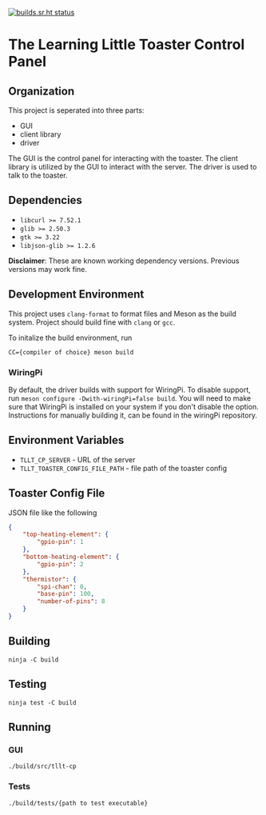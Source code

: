 [![builds.sr.ht status](https://builds.sr.ht/~tristan957/tllt-cp/.build.yml.svg)](https://builds.sr.ht/~tristan957/tllt-cp/.build.yml?)

# The Learning Little Toaster Control Panel

## Organization

This project is seperated into three parts:

* GUI
* client library
* driver

The GUI is the control panel for interacting with the toaster. The client
library is utilized by the GUI to interact with the server. The driver is used
to talk to the toaster.

## Dependencies

* `libcurl >= 7.52.1`
* `glib >= 2.50.3`
* `gtk >= 3.22`
* `libjson-glib >= 1.2.6`

**Disclaimer**: These are known working dependency versions. Previous versions
may work fine.

## Development Environment

This project uses `clang-format` to format files and Meson as the build system.
Project should build fine with `clang` or `gcc`.

To initalize the build environment, run

```text
CC={compiler of choice} meson build
```

### WiringPi

By default, the driver builds with support for WiringPi. To disable support,
run `meson configure -Dwith-wiringPi=false build`. You will need to make sure
that WiringPi is installed on your system if you don't disable the option.
Instructions for manually building it, can be found in the wiringPi repository.

## Environment Variables

* `TLLT_CP_SERVER` - URL of the server
* `TLLT_TOASTER_CONFIG_FILE_PATH` - file path of the toaster config

## Toaster Config File

JSON file like the following

```json
{
    "top-heating-element": {
        "gpio-pin": 1
    },
    "bottom-heating-element": {
        "gpio-pin": 2
    },
    "thermistor": {
        "spi-chan": 0,
        "base-pin": 100,
        "number-of-pins": 8
    }
}
```

## Building

```text
ninja -C build
```

## Testing

```text
ninja test -C build
```

## Running

### GUI

```text
./build/src/tllt-cp
```

### Tests

```text
./build/tests/{path to test executable}
